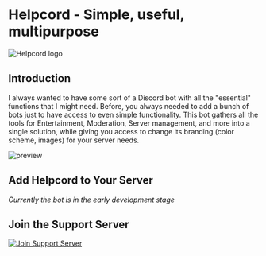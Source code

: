 # Helpcord - Simple, useful, multipurpose

![Helpcord logo](https://github.com/kamazra4ka/helpcord-multipurpose-bot/assets/83513498/c40e85cd-75cb-420f-95de-580208271848)

## Introduction
I always wanted to have some sort of a Discord bot with all the "essential" functions that I might need. Before, you always needed to add a bunch of bots just to have access to even simple functionality. This bot gathers all the tools for Entertainment, Moderation, Server management, and more into a single solution, while giving you access to change its branding (color scheme, images) for your server needs.

![preview](https://github.com/kamazra4ka/helpcord-multipurpose-bot/assets/83513498/6ca11ebc-7928-42d0-b901-1d836e0e4071)

## Add Helpcord to Your Server
*Currently the bot is in the early development stage*

## Join the Support Server
[![Join Support Server](https://github.com/kamazra4ka/helpcord-multipurpose-bot/assets/83513498/9ac3f9cb-aa98-46f4-aaa3-a8235288cce1)](https://discord.gg/UkeUM4txG6)
